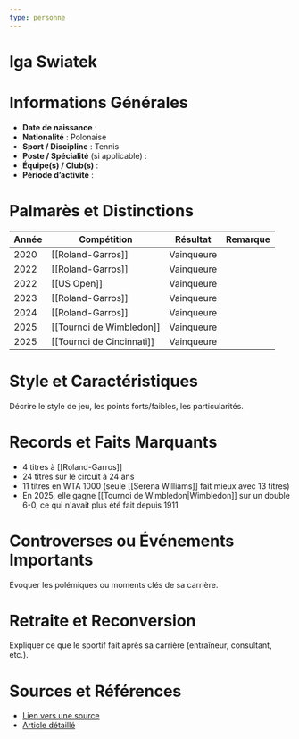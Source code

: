 ```yaml
---
type: personne
---
```


# Iga Swiatek

# Informations Générales
- **Date de naissance** :  
- **Nationalité** :  Polonaise
- **Sport / Discipline** :  Tennis
- **Poste / Spécialité** (si applicable) :  
- **Équipe(s) / Club(s)** :  
- **Période d’activité** :  

# Palmarès et Distinctions
| Année | Compétition               | Résultat   | Remarque |
| ----- | ------------------------- | ---------- | -------- |
| 2020  | [[Roland-Garros]]         | Vainqueure |          |
| 2022  | [[Roland-Garros]]         | Vainqueure |          |
| 2022  | [[US Open]]               | Vainqueure |          |
| 2023  | [[Roland-Garros]]         | Vainqueure |          |
| 2024  | [[Roland-Garros]]         | Vainqueure |          |
| 2025  | [[Tournoi de Wimbledon]]  | Vainqueure |          |
| 2025  | [[Tournoi de Cincinnati]] | Vainqueure |          |

# Style et Caractéristiques
Décrire le style de jeu, les points forts/faibles, les particularités.

# Records et Faits Marquants
- 4 titres à [[Roland-Garros]]
- 24 titres sur le circuit à 24 ans
- 11 titres en WTA 1000 (seule [[Serena Williams]] fait mieux avec 13 titres)
- En 2025, elle gagne [[Tournoi de Wimbledon|Wimbledon]] sur un double 6-0, ce qui n'avait plus été fait depuis 1911
# Controverses ou Événements Importants
Évoquer les polémiques ou moments clés de sa carrière.

# Retraite et Reconversion
Expliquer ce que le sportif fait après sa carrière (entraîneur, consultant, etc.).

# Sources et Références
- [Lien vers une source](#)
- [Article détaillé](#)
